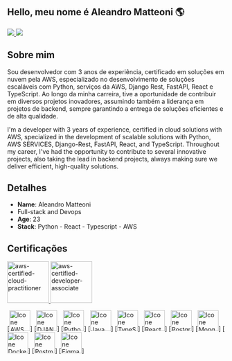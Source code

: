 <h2>Hello, meu nome é Aleandro Matteoni 🌎</h2>

<div>
  <a href="https://www.linkedin.com/in/aleandro-matteoni-6086a125a/" target="_blank">
  <img src="https://img.shields.io/badge/-LinkedIn-%230077B5?style=for-the-badge&logo=linkedin&logoColor=white" target="_blank">
  </a>
  <a href="https://www.instagram.com/aleandro_matt/" target="_blank">
  <img src="https://img.shields.io/badge/-Instagram-%23E4405F?style=for-the-badge&logo=instagram&logoColor=white" target="_blank">
  </a>

<div>

## Sobre mim
Sou desenvolvedor com 3 anos de experiência, certificado em soluções em nuvem pela AWS, especializado no desenvolvimento de soluções escaláveis com Python, serviços da AWS, Django Rest, FastAPI, React e TypeScript. Ao longo da minha carreira, tive a oportunidade de contribuir em diversos projetos inovadores, assumindo também a liderança em projetos de backend, sempre garantindo a entrega de soluções eficientes e de alta qualidade.

I'm a developer with 3 years of experience, certified in cloud solutions with AWS, specialized in the development of scalable solutions with Python, AWS SERVICES, Django-Rest, FastAPI, React, and TypeScript. Throughout my career, I've had the opportunity to contribute to several innovative projects, also taking the lead in backend projects, always making sure we deliver efficient, high-quality solutions.

## Detalhes
* **Name**: Aleandro Matteoni
* Full-stack and Devops
* **Age**: 23
* **Stack**: Python - React - Typescript - AWS

## Certificações
<a href="https://www.credly.com/badges/09db634d-b3f2-4cff-a4c3-f114c601a78c/public_url" target="_blank">
<img width="96" height="96" alt="aws-certified-cloud-practitioner" src="https://github.com/user-attachments/assets/38245f14-a232-41f0-83ec-048cf5136b62" />
</a>

<a href="https://www.credly.com/badges/09db634d-b3f2-4cff-a4c3-f114c601a78c/public_url" target="_blank">
<img width="96" height="96" alt="aws-certified-developer-associate" src="https://github.com/user-attachments/assets/d55f9eb4-e18d-49f3-b49c-570a6070bf9a" />
</a>

[<img height="48px" width="48px" alt="Icone AWS" src="https://skillicons.dev/icons?i=aws"/>]
[<img height="48px" width="48px" alt="Icone DJANGO" src="https://skillicons.dev/icons?i=django"/>]
[<img height="48px" width="48px" alt="Icone Python" src="https://skillicons.dev/icons?i=python"/>]
[<img height="48px" width="48px" alt="Icone Java Script" src="https://skillicons.dev/icons?i=js"/>]
[<img height="48px" width="48px" alt="Icone TypeScript" src="https://skillicons.dev/icons?i=ts"/>]
[<img height="48px" width="48px" alt="Icone React" src="https://skillicons.dev/icons?i=react"/>]
[<img height="48px" width="48px" alt="Icone PostgreSQL" src="https://skillicons.dev/icons?i=postgres"/>]
[<img height="48px" width="48px" alt="Icone MongoDB" src="https://skillicons.dev/icons?i=mongodb"/>]
[<img height="48px" width="48px" alt="Icone Docker" src="https://skillicons.dev/icons?i=docker"/>]
[<img height="48px" width="48px" alt="Icone Postman" src="https://i.postimg.cc/QNyBTNVk/postman.png"/>]
[<img height="48px" width="48px" alt="Icone Figma" src="https://skillicons.dev/icons?i=figma"/>]
  
  
  
  
  
  
  
  
